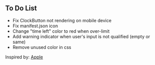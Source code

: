 ## To Do List

-   Fix ClockButton not rendering on mobile device
-   Fix manifest.json icon
-   Change "time left" color to red when over-limit
-   Add warning indicator when user's input is not qualified (empty or same)
-   Remove unused color in css

Inspired by: [Apple](https://www.instagram.com/evelynzhangg/)
